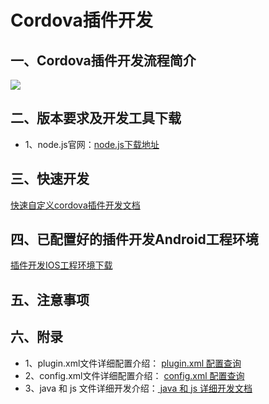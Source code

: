 # Cordova插件开发
## 一、Cordova插件开发流程简介
![](https://i.imgur.com/0g5XsAz.png)
## 二、版本要求及开发工具下载
- 1、node.js官网：[node.js下载地址](https://nodejs.org/)
## 三、快速开发
[快速自定义cordova插件开发文档](https://github.com/nihaohebin/CordovaPluginDevelopment/blob/master/%E6%8F%92%E4%BB%B6%E5%BC%80%E5%8F%91%E4%B8%8E%E5%AE%89%E8%A3%85.md)
## 四、已配置好的插件开发Android工程环境
[插件开发IOS工程环境下载](https://github.com/nihaohebin/CordovaPluginDevelopment_IOS/blob/master/README.md)
## 五、注意事项

## 六、附录
- 1、plugin.xml文件详细配置介绍：
[plugin.xml 配置查询](https://github.com/nihaohebin/CordovaPluginDevelopment/blob/master/%E6%8F%92%E4%BB%B6plugin%E9%85%8D%E7%BD%AE%E4%BB%8B%E7%BB%8D.md)
- 2、config.xml文件详细配置介绍：
[config.xml 配置查询](https://github.com/nihaohebin/CordovaPluginDevelopment/blob/master/%E6%8F%92%E4%BB%B6config%E9%85%8D%E7%BD%AE%E4%BB%8B%E7%BB%8D.md)
- 3、java 和 js 文件详细开发介绍：[  java 和 js 详细开发文档](http://cordova.axuer.com/docs/zh-cn/latest/guide/platforms/android/plugin.html)
